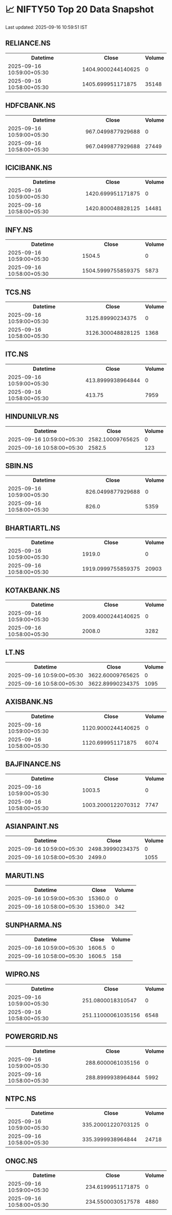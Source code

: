 # 📈 NIFTY50 Top 20 Data Snapshot

Last updated: 2025-09-16 10:59:51 IST

## RELIANCE.NS

<table>
  <tr><th>Datetime</th><th>Close</th><th>Volume</th></tr>
  <tr><td>2025-09-16 10:59:00+05:30</td><td>1404.9000244140625</td><td>0</td></tr>
  <tr><td>2025-09-16 10:58:00+05:30</td><td>1405.699951171875</td><td>35148</td></tr>
</table>

## HDFCBANK.NS

<table>
  <tr><th>Datetime</th><th>Close</th><th>Volume</th></tr>
  <tr><td>2025-09-16 10:59:00+05:30</td><td>967.0499877929688</td><td>0</td></tr>
  <tr><td>2025-09-16 10:58:00+05:30</td><td>967.0499877929688</td><td>27449</td></tr>
</table>

## ICICIBANK.NS

<table>
  <tr><th>Datetime</th><th>Close</th><th>Volume</th></tr>
  <tr><td>2025-09-16 10:59:00+05:30</td><td>1420.699951171875</td><td>0</td></tr>
  <tr><td>2025-09-16 10:58:00+05:30</td><td>1420.800048828125</td><td>14481</td></tr>
</table>

## INFY.NS

<table>
  <tr><th>Datetime</th><th>Close</th><th>Volume</th></tr>
  <tr><td>2025-09-16 10:59:00+05:30</td><td>1504.5</td><td>0</td></tr>
  <tr><td>2025-09-16 10:58:00+05:30</td><td>1504.5999755859375</td><td>5873</td></tr>
</table>

## TCS.NS

<table>
  <tr><th>Datetime</th><th>Close</th><th>Volume</th></tr>
  <tr><td>2025-09-16 10:59:00+05:30</td><td>3125.89990234375</td><td>0</td></tr>
  <tr><td>2025-09-16 10:58:00+05:30</td><td>3126.300048828125</td><td>1368</td></tr>
</table>

## ITC.NS

<table>
  <tr><th>Datetime</th><th>Close</th><th>Volume</th></tr>
  <tr><td>2025-09-16 10:59:00+05:30</td><td>413.8999938964844</td><td>0</td></tr>
  <tr><td>2025-09-16 10:58:00+05:30</td><td>413.75</td><td>7959</td></tr>
</table>

## HINDUNILVR.NS

<table>
  <tr><th>Datetime</th><th>Close</th><th>Volume</th></tr>
  <tr><td>2025-09-16 10:59:00+05:30</td><td>2582.10009765625</td><td>0</td></tr>
  <tr><td>2025-09-16 10:58:00+05:30</td><td>2582.5</td><td>123</td></tr>
</table>

## SBIN.NS

<table>
  <tr><th>Datetime</th><th>Close</th><th>Volume</th></tr>
  <tr><td>2025-09-16 10:59:00+05:30</td><td>826.0499877929688</td><td>0</td></tr>
  <tr><td>2025-09-16 10:58:00+05:30</td><td>826.0</td><td>5359</td></tr>
</table>

## BHARTIARTL.NS

<table>
  <tr><th>Datetime</th><th>Close</th><th>Volume</th></tr>
  <tr><td>2025-09-16 10:59:00+05:30</td><td>1919.0</td><td>0</td></tr>
  <tr><td>2025-09-16 10:58:00+05:30</td><td>1919.0999755859375</td><td>20903</td></tr>
</table>

## KOTAKBANK.NS

<table>
  <tr><th>Datetime</th><th>Close</th><th>Volume</th></tr>
  <tr><td>2025-09-16 10:59:00+05:30</td><td>2009.4000244140625</td><td>0</td></tr>
  <tr><td>2025-09-16 10:58:00+05:30</td><td>2008.0</td><td>3282</td></tr>
</table>

## LT.NS

<table>
  <tr><th>Datetime</th><th>Close</th><th>Volume</th></tr>
  <tr><td>2025-09-16 10:59:00+05:30</td><td>3622.60009765625</td><td>0</td></tr>
  <tr><td>2025-09-16 10:58:00+05:30</td><td>3622.89990234375</td><td>1095</td></tr>
</table>

## AXISBANK.NS

<table>
  <tr><th>Datetime</th><th>Close</th><th>Volume</th></tr>
  <tr><td>2025-09-16 10:59:00+05:30</td><td>1120.9000244140625</td><td>0</td></tr>
  <tr><td>2025-09-16 10:58:00+05:30</td><td>1120.699951171875</td><td>6074</td></tr>
</table>

## BAJFINANCE.NS

<table>
  <tr><th>Datetime</th><th>Close</th><th>Volume</th></tr>
  <tr><td>2025-09-16 10:59:00+05:30</td><td>1003.5</td><td>0</td></tr>
  <tr><td>2025-09-16 10:58:00+05:30</td><td>1003.2000122070312</td><td>7747</td></tr>
</table>

## ASIANPAINT.NS

<table>
  <tr><th>Datetime</th><th>Close</th><th>Volume</th></tr>
  <tr><td>2025-09-16 10:59:00+05:30</td><td>2498.39990234375</td><td>0</td></tr>
  <tr><td>2025-09-16 10:58:00+05:30</td><td>2499.0</td><td>1055</td></tr>
</table>

## MARUTI.NS

<table>
  <tr><th>Datetime</th><th>Close</th><th>Volume</th></tr>
  <tr><td>2025-09-16 10:59:00+05:30</td><td>15360.0</td><td>0</td></tr>
  <tr><td>2025-09-16 10:58:00+05:30</td><td>15360.0</td><td>342</td></tr>
</table>

## SUNPHARMA.NS

<table>
  <tr><th>Datetime</th><th>Close</th><th>Volume</th></tr>
  <tr><td>2025-09-16 10:59:00+05:30</td><td>1606.5</td><td>0</td></tr>
  <tr><td>2025-09-16 10:58:00+05:30</td><td>1606.5</td><td>158</td></tr>
</table>

## WIPRO.NS

<table>
  <tr><th>Datetime</th><th>Close</th><th>Volume</th></tr>
  <tr><td>2025-09-16 10:59:00+05:30</td><td>251.0800018310547</td><td>0</td></tr>
  <tr><td>2025-09-16 10:58:00+05:30</td><td>251.11000061035156</td><td>6548</td></tr>
</table>

## POWERGRID.NS

<table>
  <tr><th>Datetime</th><th>Close</th><th>Volume</th></tr>
  <tr><td>2025-09-16 10:59:00+05:30</td><td>288.6000061035156</td><td>0</td></tr>
  <tr><td>2025-09-16 10:58:00+05:30</td><td>288.8999938964844</td><td>5992</td></tr>
</table>

## NTPC.NS

<table>
  <tr><th>Datetime</th><th>Close</th><th>Volume</th></tr>
  <tr><td>2025-09-16 10:59:00+05:30</td><td>335.20001220703125</td><td>0</td></tr>
  <tr><td>2025-09-16 10:58:00+05:30</td><td>335.3999938964844</td><td>24718</td></tr>
</table>

## ONGC.NS

<table>
  <tr><th>Datetime</th><th>Close</th><th>Volume</th></tr>
  <tr><td>2025-09-16 10:59:00+05:30</td><td>234.6199951171875</td><td>0</td></tr>
  <tr><td>2025-09-16 10:58:00+05:30</td><td>234.5500030517578</td><td>4880</td></tr>
</table>


